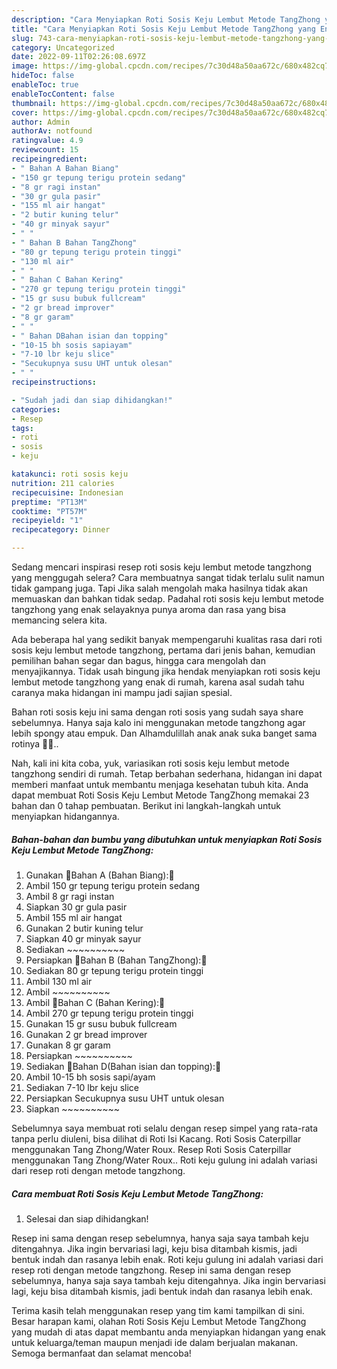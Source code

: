 ```yaml
---
description: "Cara Menyiapkan Roti Sosis Keju Lembut Metode TangZhong yang Enak, Buat Buka Puasa Bikin Ngiler"
title: "Cara Menyiapkan Roti Sosis Keju Lembut Metode TangZhong yang Enak, Buat Buka Puasa Bikin Ngiler"
slug: 743-cara-menyiapkan-roti-sosis-keju-lembut-metode-tangzhong-yang-enak-buat-buka-puasa-bikin-ngiler
category: Uncategorized
date: 2022-09-11T02:26:08.697Z
image: https://img-global.cpcdn.com/recipes/7c30d48a50aa672c/680x482cq70/roti-sosis-keju-lembut-metode-tangzhong-foto-resep-utama.jpg
hideToc: false
enableToc: true
enableTocContent: false
thumbnail: https://img-global.cpcdn.com/recipes/7c30d48a50aa672c/680x482cq70/roti-sosis-keju-lembut-metode-tangzhong-foto-resep-utama.jpg
cover: https://img-global.cpcdn.com/recipes/7c30d48a50aa672c/680x482cq70/roti-sosis-keju-lembut-metode-tangzhong-foto-resep-utama.jpg
author: Admin
authorAv: notfound
ratingvalue: 4.9
reviewcount: 15
recipeingredient:
- " Bahan A Bahan Biang"
- "150 gr tepung terigu protein sedang"
- "8 gr ragi instan"
- "30 gr gula pasir"
- "155 ml air hangat"
- "2 butir kuning telur"
- "40 gr minyak sayur"
- " "
- " Bahan B Bahan TangZhong"
- "80 gr tepung terigu protein tinggi"
- "130 ml air"
- " "
- " Bahan C Bahan Kering"
- "270 gr tepung terigu protein tinggi"
- "15 gr susu bubuk fullcream"
- "2 gr bread improver"
- "8 gr garam"
- " "
- " Bahan DBahan isian dan topping"
- "10-15 bh sosis sapiayam"
- "7-10 lbr keju slice"
- "Secukupnya susu UHT untuk olesan"
- " "
recipeinstructions:

- "Sudah jadi dan siap dihidangkan!"
categories:
- Resep
tags:
- roti
- sosis
- keju

katakunci: roti sosis keju 
nutrition: 211 calories
recipecuisine: Indonesian
preptime: "PT13M"
cooktime: "PT57M"
recipeyield: "1"
recipecategory: Dinner

---
```



Sedang mencari inspirasi resep roti sosis keju lembut metode tangzhong yang menggugah selera? Cara membuatnya sangat tidak terlalu sulit namun tidak gampang juga. Tapi Jika salah mengolah maka hasilnya tidak akan memuaskan dan bahkan tidak sedap. Padahal roti sosis keju lembut metode tangzhong yang enak selayaknya punya aroma dan rasa yang bisa memancing selera kita.


Ada beberapa hal yang sedikit banyak mempengaruhi kualitas rasa dari roti sosis keju lembut metode tangzhong, pertama dari jenis bahan, kemudian pemilihan bahan segar dan bagus, hingga cara mengolah dan menyajikannya. Tidak usah bingung jika hendak menyiapkan roti sosis keju lembut metode tangzhong yang enak di rumah, karena asal sudah tahu caranya maka hidangan ini mampu jadi sajian spesial.

Bahan roti sosis keju ini sama dengan roti sosis yang sudah saya share sebelumnya. Hanya saja kalo ini menggunakan metode tangzhong agar lebih spongy atau empuk. Dan Alhamdulillah anak anak suka banget sama rotinya 💞🌹..


Nah, kali ini kita coba, yuk, variasikan roti sosis keju lembut metode tangzhong sendiri di rumah. Tetap berbahan sederhana, hidangan ini dapat memberi manfaat untuk membantu menjaga kesehatan tubuh kita. Anda dapat membuat Roti Sosis Keju Lembut Metode TangZhong memakai 23 bahan dan 0 tahap pembuatan. Berikut ini langkah-langkah untuk menyiapkan hidangannya.

<!--inarticleads1-->

##### Bahan-bahan dan bumbu yang dibutuhkan untuk menyiapkan Roti Sosis Keju Lembut Metode TangZhong:

1. Gunakan  🌾Bahan A (Bahan Biang):🌾
1. Ambil 150 gr tepung terigu protein sedang
1. Ambil 8 gr ragi instan
1. Siapkan 30 gr gula pasir
1. Ambil 155 ml air hangat
1. Gunakan 2 butir kuning telur
1. Siapkan 40 gr minyak sayur
1. Sediakan  ~~~~~~~~~~
1. Persiapkan  🌾Bahan B (Bahan TangZhong):🌾
1. Sediakan 80 gr tepung terigu protein tinggi
1. Ambil 130 ml air
1. Ambil  ~~~~~~~~~~
1. Ambil  🌾Bahan C (Bahan Kering):🌾
1. Ambil 270 gr tepung terigu protein tinggi
1. Gunakan 15 gr susu bubuk fullcream
1. Gunakan 2 gr bread improver
1. Gunakan 8 gr garam
1. Persiapkan  ~~~~~~~~~~
1. Sediakan  🌾Bahan D(Bahan isian dan topping):🌾
1. Ambil 10-15 bh sosis sapi/ayam
1. Sediakan 7-10 lbr keju slice
1. Persiapkan Secukupnya susu UHT untuk olesan
1. Siapkan  ~~~~~~~~~~


Sebelumnya saya membuat roti selalu dengan resep simpel yang rata-rata tanpa perlu diuleni, bisa dilihat di Roti Isi Kacang. Roti Sosis Caterpillar menggunakan Tang Zhong/Water Roux. Resep Roti Sosis Caterpillar menggunakan Tang Zhong/Water Roux.. Roti keju gulung ini adalah variasi dari resep roti dengan metode tangzhong. 

<!--inarticleads2-->

##### Cara membuat Roti Sosis Keju Lembut Metode TangZhong:


1. Selesai dan siap dihidangkan!

Resep ini sama dengan resep sebelumnya, hanya saja saya tambah keju ditengahnya. Jika ingin bervariasi lagi, keju bisa ditambah kismis, jadi bentuk indah dan rasanya lebih enak. Roti keju gulung ini adalah variasi dari resep roti dengan metode tangzhong. Resep ini sama dengan resep sebelumnya, hanya saja saya tambah keju ditengahnya. Jika ingin bervariasi lagi, keju bisa ditambah kismis, jadi bentuk indah dan rasanya lebih enak. 

Terima kasih telah menggunakan resep yang tim kami tampilkan di sini. Besar harapan kami, olahan Roti Sosis Keju Lembut Metode TangZhong yang mudah di atas dapat membantu anda menyiapkan hidangan yang enak untuk keluarga/teman maupun menjadi ide dalam berjualan makanan. Semoga bermanfaat dan selamat mencoba!

